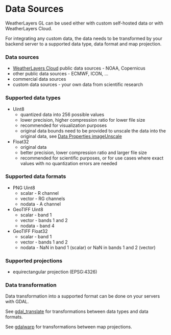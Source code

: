 # Data Sources

WeatherLayers GL can be used either with custom self-hosted data or with WeatherLayers Cloud.

For integrating any custom data, the data needs to be transformed by your backend server to a supported data type, data format and map projection.

### Data sources

* [WeatherLayers Cloud](../weatherlayers-cloud/) public data sources - NOAA, Copernicus
* other public data sources - ECMWF, ICON, ...
* commercial data sources
* custom data sources - your own data from scientific research

### Supported data types

* Uint8
  * quantized data into 256 possible values
  * lower precision, higher compression ratio for lower file size
  * recommended for visualization purposes
  * original data bounds need to be provided to unscale the data into the original data, see [Data Properties imageUnscale](layers/data-properties.md#imageunscale)
* Float32
  * original data
  * better precision, lower compression ratio and larger file size
  * recommended for scientific purposes, or for use cases where exact values with no quantization errors are needed

### Supported data formats

* PNG Uint8
  * scalar - R channel
  * vector - RG channels
  * nodata - A channel
* GeoTIFF Uint8
  * scalar - band 1
  * vector - bands 1 and 2
  * nodata - band 4
* GeoTIFF Float32
  * scalar - band 1
  * vector - bands 1 and 2
  * nodata - NaN in band 1 (scalar) or NaN in bands 1 and 2 (vector)

### Supported projections

* equirectangular projection (EPSG:4326)

### Data transformation

Data transformation into a supported format can be done on your servers with GDAL.

See [gdal\_translate](https://gdal.org/programs/gdal\_translate.html) for transformations between data types and data formats.

See [gdalwarp](https://gdal.org/programs/gdalwarp.html) for transformations between map projections.
